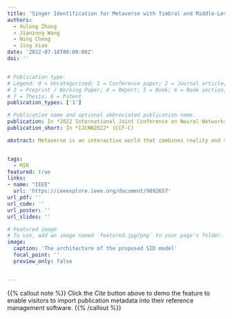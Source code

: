 ```yaml
---
title: 'Singer Identification for Metaverse with Timbral and Middle-Level Perceptual Features'
authors:
  - Xulong Zhang
  - Jianzong Wang
  - Ning Cheng
  - Jing Xiao
date: '2022-07-18T00:00:00Z'
doi: ''


# Publication type.
# Legend: 0 = Uncategorized; 1 = Conference paper; 2 = Journal article;
# 3 = Preprint / Working Paper; 4 = Report; 5 = Book; 6 = Book section;
# 7 = Thesis; 8 = Patent
publication_types: ['1']

# Publication name and optional abbreviated publication name.
publication: In *2022 International Joint Conference on Neural Networks*
publication_short: In *IJCNN2022* (CCF-C)

abstract: Metaverse is an interactive world that combines reality and virtuality, where participants can be virtual avatars. Anyone can hold a concert in a virtual concert hall, and users can quickly identify the real singer behind the virtual idol through the singer identification. Most singer identification methods are processed using the frame-level features. However, expect the singer's timbre, the music frame includes music information, such as melodiousness, rhythm, and tonal. It means the music information is noise for using frame-level features to identify the singers. In this paper, instead of only the frame-level features, we propose to use another two features that address this problem. Middle-level feature, which represents the music's melodiousness, rhythmic stability, and tonal stability, and is able to capture the perceptual features of music. The timbre feature, which is used in speaker identification, represents the singers' voice features. Furthermore, we propose a convolutional recurrent neural network (CRNN) to combine three features for singer identification. The model firstly fuses the frame-level feature and timbre feature and then combines middle-level features to the mix features. In experiments, the proposed method achieves comparable performance on an average F1 score of 0.81 on the benchmark dataset of Artist20, which significantly improves related works.


tags:
  - MIR
featured: true
links:
- name: "IEEE"
  url: 'https://ieeexplore.ieee.org/document/9892657'
url_pdf: ''
url_code: ''
url_poster: ''
url_slides: ''

# Featured image
# To use, add an image named `featured.jpg/png` to your page's folder.
image:
  caption: 'The architecture of the proposed SID model'
  focal_point: ''
  preview_only: false


---
```


{{% callout note %}}
Click the _Cite_ button above to demo the feature to enable visitors to import publication metadata into their reference management software.
{{% /callout %}}

